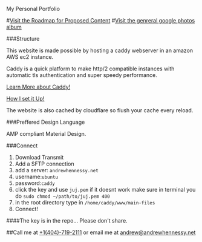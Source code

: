 

My Personal Portfolio

#[Visit the Roadmap for Proposed Content](https://github.com/DannyBoyBroadSword/andrewhennessy/blob/master/roadMap.md)
#[Visit the genreral google photos album](https://goo.gl/photos/SWaxGh5jdPk8GYUF6)

###Structure

This website is made possible by hosting a caddy webserver in an amazon AWS ec2 instance. 

Caddy is a quick platform to make http/2 compatible instances with automatic tls authentication and super speedy performance. 

[Learn More about Caddy!](https://caddyserver.com/)

[How I set it Up!](https://fullstackforger.com/environment-setup/setting-up-small-ec2-caddy-production-server-for-nodejs)

The website is also cached by cloudflare so flush your cache every reload. 

###Preffered Design Language

AMP compliant Material Design. 

###Connect

1. Download Transmit
2. Add a SFTP connection
3. add a server: `andrewhennessy.net`
4. username:`ubuntu`
5. password:`caddy`
6. click the key and use `juj.pem` if it doesnt work make sure in terminal you do `sudo chmod ~/path/to/juj.pem 400`
7. in the root directory type in `/home/caddy/www/main-files`
8. Connect!

####The key is in the repo... Please don't share. 

##Call me at [+1(404)-719-2111](tel:+14047192111) or email me at [andrew@andrewhennessy.net](mailto:andrew@andrewhennessy.net)

